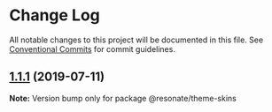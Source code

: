 # Change Log

All notable changes to this project will be documented in this file.
See [Conventional Commits](https://conventionalcommits.org) for commit guidelines.

## [1.1.1](https://github.com/justifaycoop/stream2own/compare/@resonate/theme-skins@1.1.0...@resonate/theme-skins@1.1.1) (2019-07-11)

**Note:** Version bump only for package @resonate/theme-skins

